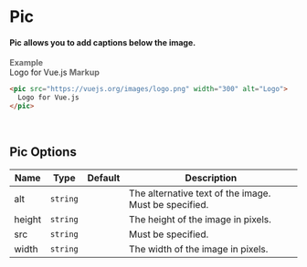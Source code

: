 # Pic

#### Pic allows you to add captions below the image.

<tip-box border-left-color="#00B0F0">
  <i style="font-style: normal; font-weight: bold; color: dimgray">Example</i><br>
    <pic src="https://vuejs.org/images/logo.png" width="300" alt="Logo">
      Logo for Vue.js
    </pic>
</tip-box>

<tip-box border-left-color="black">
<i style="font-style: normal; font-weight: bold; color: dimgray">Markup</i>

```html
<pic src="https://vuejs.org/images/logo.png" width="300" alt="Logo">
  Logo for Vue.js
</pic>
```
</tip-box>
<br>

## Pic Options
Name | Type | Default | Description 
--- | --- | --- | ---
alt | `string` | | The alternative text of the image. Must be specified.
height | `string` | | The height of the image in pixels.
src | `string` | | Must be specified.
width | `string` | | The width of the image in pixels.
